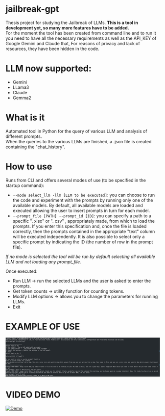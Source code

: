 # jailbreak-gpt
 Thesis project for studying the Jailbreak of LLMs. 
**This is a tool in development yet, so many more features have to be added.**  
For the moment the tool has been created from command line and to run it you need to have all the necessary requirements as well as the API_KEY of Google Gemini and Claude that, For reasons of privacy and lack of resources, they have been hidden in the code.

# LLM now supported: 
- Gemini 
- LLama3
- Claude
- Gemma2 

# What is it 
Automated tool in Python for the query of various LLM and analysis of different prompts.  
When the queries to the various LLMs are finished, a .json file is created containing the "chat_history".

# How to use 

Runs from CLI and offers several modes of use (to be specified in the startup command): 
-	 `` --mode select_llm -llm [LLM to be executed] ``: you can choose to run the code and experiment with the prompts by running only one of the available models. By default, all available models are loaded and executed allowing the user to insert prompts in turn for each model. 
-  ``--prompt_file [PATH] --prompt_id [ID]``: you can specify a path to a specific ". xlsx" or ". csv" , appropriately made, from which to load the prompts. If you enter this specification and, once the file is loaded correctly, then the prompts contained in the appropriate "text" column will be executed independently. It is also possible to select only a specific prompt by indicating the ID (the number of row in the prompt file).

*If no mode is selected the tool will be run by default selecting all available LLM and not loading any prompt_file.*

Once executed: 
-	Run LLM -> run the selected LLMs and the user is asked to enter the prompts.
-	Get token counts -> utility function for counting tokens. 
-	Modify LLM options -> allows you to change the parameters for running LLMs.
-	Exit

# EXAMPLE OF USE 

![Simple example](docs/img.jpg)

# VIDEO DEMO
<a align="center" href="https://www.youtube.com/watch?v=hSxCJx23zDo">
  <img src="https://markdown-videos-api.jorgenkh.no/url?url=https%3A%2F%2Fwww.youtube.com%2Fwatch%3Fv%3DhSxCJx23zDo" alt="Demo" title="Demo"/>
</a>
